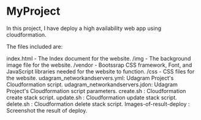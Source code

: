 # MyProject
In this project, I have deploy a high availability web app using cloudformation.

The files included are: 

index.html - The Index document for the website.
/img - The background image file for the website.
/vendor - Bootssrap CSS framework, Font, and JavaScript libraries needed for the website to function.
/css - CSS files for the website.
udagram_networkandservers.yml: Udagram Project's Cloudformation script.
udagram_networkandservers.jdon: Udagram Project's Cloudformation script parameters.
create.sh : Cloudformation create stack script. 
update.sh : Cloudformation update stack script.
delete.sh : Cloudformation delete stack script.
Images-of-result-deploy : Screenshot the result of deploy.
